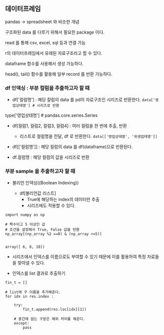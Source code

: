 ## 데이터프레임

pandas -> spreadsheet 와 비슷한 개념

구조화된 data 를 다루기 위해서 필요한 package 이다.

read 를 통해 csv, excel, sql 등과 연결 가능

r의 데이터프레임에서 유래된 자료구조라고 할 수 있다.

dataframe 함수를 사용해서 생성 가능하다.

head(), tail() 함수를 활용해 일부 record 를 반환 가능하다.


### df 인덱싱 : 부분 컬럼을 추출하고자 할 때

- df['컬럼명'] : 해당 칼럼의 data 를 pd의 자료구조인 시리즈로 반환한다.
`data['영업상태명'] # 시리즈로 반환`

type['영업상태명'] # pandas.core.series.Series

- df[컬럼1, 컬럼2, 컬럼3, 컬럼4] : 여러 컬럼을 한 번에 추출, 반환
    - 리스트로 컬럼명을 전달, df 로 반환한다.
`data[['영업상태명', '위생업태명']]`

- df[['컬럼명']] : 해당 컬럼의 data 를 df(dataframe)으로 반환된다.

- df.컬럼명 : 해당 컬럼의 값을 시리즈로 반환

### 부분 sample 을 추출하고자 할 때

- 불리언 인덱싱((Boolean Indexing))

    - df[불리언값 리스트]
      - True에 해당하는 index의 데이터만 추출
      - 시리즈에도 적용할 수 있다.

```
import numpy as np

# 짝수이고 5 이상인 값
# 조건을 설정해서 True, False 값을 반환
np_array[(np_array %2 ==0) & (np_array >=5)] 


array([ 6, 8, 10])
```

- 시리즈에서 인덱스를 이름으로도 부여할 수 있기 때문에 이를 활용하여 특정 자료들을 찾아낼 수 있다.

- 인덱스를 list 결과로 추출하기

```
fin_t = []

# list에 구 이름을 추가해준다.
for idx in res.index :
    
    try:
        fin_t.append(res.loc[idx][1])
    
    # 중간에 없는 구문은 예외 처리를 해준다.
    except:
        pass

```